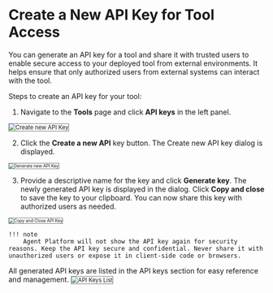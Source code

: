 # Create a New API Key for Tool Access

You can generate an API key for a tool and share it with trusted users to enable secure access to your deployed tool from external environments. It helps ensure that only authorized users from external systems can interact with the tool.

Steps to create an API key for your tool:

1.	Navigate to the **Tools** page and click **API keys** in the left panel.  
<img src="../images/create-new-api-key.png" alt="Create new API Key" title="Create new API Key" style="border: 1px solid gray; zoom:80%;">

2. Click the **Create a new API** key button. The Create new API key dialog is displayed.  
<img src="../images/generate-new-api-key.png" alt="Generate new API Key" title="Generate new API Key" style="border: 1px solid gray; zoom:60%;">

3. Provide a descriptive name for the key and click **Generate key**. The newly generated API key is displayed in the dialog. Click **Copy and close** to save the key to your clipboard. You can now share this key with authorized users as needed.  
<img src="../images/copy-and-close-api-key.png" alt="Copy and Close API Key" title="Copy and Close API Key" style="border: 1px solid gray; zoom:60%;">

    !!! note
        Agent Platform will not show the API key again for security reasons. Keep the API key secure and confidential. Never share it with unauthorized users or expose it in client-side code or browsers.

All generated API keys are listed in the API keys section for easy reference and management. 
<img src="../images/api-keys-list.png" alt="API Keys List" title="API Keys List" style="border: 1px solid gray; zoom:80%;">
